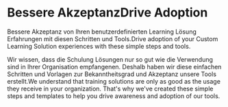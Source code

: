 # <a name="drive-adoption"></a><span data-ttu-id="d8fdc-101">Bessere Akzeptanz</span><span class="sxs-lookup"><span data-stu-id="d8fdc-101">Drive Adoption</span></span>

<span data-ttu-id="d8fdc-102">Bessere Akzeptanz von Ihren benutzerdefinierten Learning Lösung Erfahrungen mit diesen Schritten und Tools.</span><span class="sxs-lookup"><span data-stu-id="d8fdc-102">Drive adoption of your Custom Learning Solution experiences with these simple steps and tools.</span></span> 

<span data-ttu-id="d8fdc-p101">Wir wissen, dass die Schulung Lösungen nur so gut wie die Verwendung sind in Ihrer Organisation empfangenen.  Deshalb haben wir diese einfachen Schritten und Vorlagen zur Bekanntheitsgrad und Akzeptanz unsere Tools erstellt.</span><span class="sxs-lookup"><span data-stu-id="d8fdc-p101">We understand that training solutions are only as good as the usage they receive in your organization.  That's why we've created these simple steps and templates to help you drive awareness and adoption of our tools.</span></span>  



